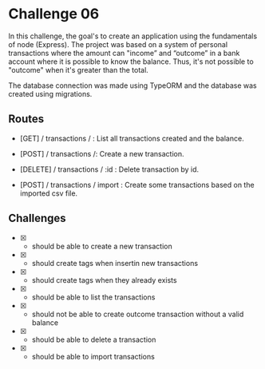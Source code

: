 # Challenge 06

In this challenge, the goal's to create an application using the fundamentals of node (Express). The project was based on a system of personal transactions where the amount can "income” and “outcome” in a bank account where it is possible to know the balance. Thus, it's not possible to "outcome" when it's greater than the total. 

The database connection was made using TypeORM and the database was created using migrations.



## Routes

- [GET] / transactions / : List all transactions created and the balance.

- [POST] / transactions /: Create a new transaction.

- [DELETE] / transactions / :id : Delete transaction by id.

- [POST] / transactions / import : Create some transactions based on the imported csv file.

## Challenges

- [x] - should be able to create a new transaction

- [x] - should create tags when insertin new transactions

- [x] - should create tags when they already exists

- [x] - should be able to list the transactions

- [x] - should not be able to create outcome transaction without a valid balance

- [x] - should be able to delete a transaction

- [x] - should be able to import transactions
